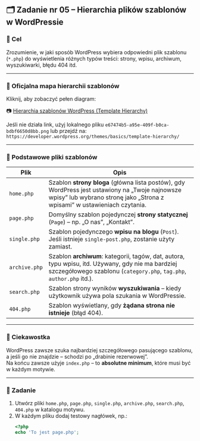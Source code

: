 ## 🗂️ Zadanie nr 05 – Hierarchia plików szablonów w WordPressie

### 🎯 Cel

Zrozumienie, w jaki sposób WordPress wybiera odpowiedni plik szablonu (`*.php`) do wyświetlenia różnych typów treści: strony, wpisu, archiwum, wyszukiwarki, błędu 404 itd.

---

### 🧭 Oficjalna mapa hierarchii szablonów

Kliknij, aby zobaczyć pełen diagram:

📷 [Hierarchia szablonów WordPress (Template Hierarchy)](https://i0.wp.com/developer.wordpress.org/files/2014/10/Screenshot-2019-01-23-00.20.04.png?ssl=1)

Jeśli nie działa link, użyj lokalnego pliku `e67474b5-a95e-409f-b0ca-bdbf6650d8bb.png` lub przejdź na:  
`https://developer.wordpress.org/themes/basics/template-hierarchy/`

---

### 🔑 Podstawowe pliki szablonów

| Plik            | Opis |
|------------------|------|
| `home.php`       | Szablon **strony bloga** (główna lista postów), gdy WordPress jest ustawiony na „Twoje najnowsze wpisy” lub wybrano stronę jako „Strona z wpisami” w ustawieniach czytania. |
| `page.php`       | Domyślny szablon pojedynczej **strony statycznej** (`Page`) – np. „O nas”, „Kontakt”. |
| `single.php`     | Szablon pojedynczego **wpisu na blogu** (`Post`). Jeśli istnieje `single-post.php`, zostanie użyty zamiast. |
| `archive.php`    | Szablon **archiwum**: kategorii, tagów, dat, autora, typu wpisu, itd. Używany, gdy nie ma bardziej szczegółowego szablonu (`category.php`, `tag.php`, `author.php` itd.). |
| `search.php`     | Szablon strony wyników **wyszukiwania** – kiedy użytkownik używa pola szukania w WordPressie. |
| `404.php`        | Szablon wyświetlany, gdy **żądana strona nie istnieje** (błąd 404). |

---

### 🧩 Ciekawostka

WordPress zawsze szuka najbardziej szczegółowego pasującego szablonu, a jeśli go nie znajdzie – schodzi po „drabinie rezerwowej”.  
Na końcu zawsze użyje `index.php` – to **absolutne minimum**, które musi być w każdym motywie.

---

### 📌 Zadanie

1. Utwórz pliki `home.php`, `page.php`, `single.php`, `archive.php`, `search.php`, `404.php` w katalogu motywu.
2. W każdym pliku dodaj testowy nagłówek, np.:
   ```php
   <?php
   echo 'To jest page.php';
